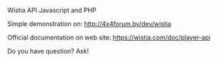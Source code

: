 Wistia API Javascript and PHP

Simple demonstration on: http://4x4forum.by/dev/wistia

Official documentation on web site: https://wistia.com/doc/player-api

Do you have question? Ask!
